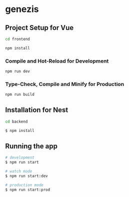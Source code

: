 # genezis



## Project Setup for Vue

```sh
cd frontend

npm install
```

### Compile and Hot-Reload for Development

```sh
npm run dev
```

### Type-Check, Compile and Minify for Production

```sh
npm run build
```


## Installation for Nest

```bash
cd backend

$ npm install
```

## Running the app

```bash
# development
$ npm run start

# watch mode
$ npm run start:dev

# production mode
$ npm run start:prod
```
